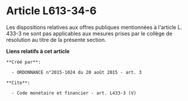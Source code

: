# Article L613-34-6

Les dispositions relatives aux offres publiques mentionnées à l'article L. 433-3 ne sont pas applicables aux mesures prises
par le collège de résolution au titre de la présente section.

**Liens relatifs à cet article**

	**Créé par**:

	  - ORDONNANCE n°2015-1024 du 20 août 2015 - art. 3

	**Cite**:

	  - Code monétaire et financier - art. L433-3 (V)
